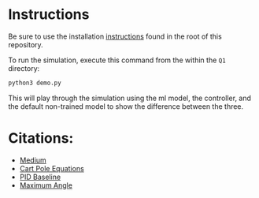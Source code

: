 # Instructions

Be sure to use the installation [instructions](../README.md) found in the root of this repository.

To run the simulation, execute this command from the within the `Q1` directory:

```bash
python3 demo.py
```

This will play through the simulation using the ml model, the controller, and the default non-trained model to show the difference between the three.

# Citations:

- [Medium](https://medium.com/dabbler-in-de-stress/the-inverted-pendulum-problem-with-deep-reinforcement-learning-9f149b68c018)
- [Cart Pole Equations](./05_cart_pole.pdf)
- [PID Baseline](https://ctms.engin.umich.edu/CTMS/index.php?example=InvertedPendulum&section=ControlPID)
- [Maximum Angle](https://www.ncbi.nlm.nih.gov/pmc/articles/PMC1617162/)
